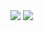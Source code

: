 <span>
  <img align="top" src="https://github-readme-stats.vercel.app/api?username=Woeler&count_private=true&theme=dark&show_icons=true&include_all_commits=true"/> 
  <img src="https://github-readme-stats.vercel.app/api/top-langs/?username=Woeler&theme=dark&layout=compact" />
</span>
